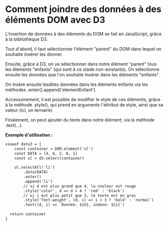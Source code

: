# Comment joindre des données à des éléments DOM avec D3

L'insertion de données à des éléments du DOM se fait en JavaScript, grâce à la bibliothèque D3. 

Tout d'abord, il faut sélectionner l'élément "parent" du DOM dans lequel on souhaite insérer les donner. 

Ensuite, grâce à D3, on va sélectionner dans notre élément "parent" tous les éléments "enfants" (qui sont à ce stade non-existants). On sélectionne ensuite les données que l'on souhaite insérer dans les éléments "enfants".

On insère ensuite lesdites données dans les éléments enfants via les méthodes .enter().append('elementEnfant').

Accessoirement, il est possible de modifier le style de ces éléments, grâce à la méthode .style(), qui prend en arguments l'attribut de style, ainsi que sa valeur (ici, un ternaire).

Finalement, on peut ajouter du texte dans notre élément, via la méthode .text(...).

__Exemple d'utilisation :__

```html
viewof data3 = {
    const container = DOM.element('ul')
    const DATA = [4, 6, 2, 8, 1]
    const ul = d3.select(container)
    
    ul.selectAll('li')
        .data(DATA)
        .enter()
        .append('li')
        // si d est plus grand que 4, la couleur est rouge
        .style('color', d => d > 4 ? 'red' : 'black')
        // si i est plus petit que 3, le texte est en gras
        .style('font-weight', (d, i) => i < 3 ? 'bold' : 'normal')
        .text((d, i) => `Donnée: ${d}, indexe: ${i}`)
  
  return container
}
```